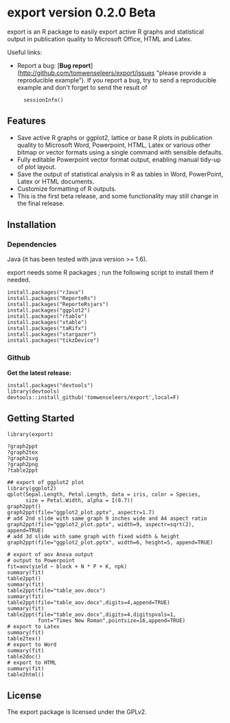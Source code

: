 export version 0.2.0 Beta
=========================
export is an R package to easily export active R graphs and statistical output 
in publication quality to Microsoft Office, HTML and Latex.

Useful links: 

* Report a bug: 
[**Bug report**]
(http://github.com/tomwenseleers/export/issues "please provide a reproducible example"). 
If you report a bug, try to send a reproducible example and don't forget to send the result of 
    
        sessionInfo()
        
Features
--------
* Save active R graphs or ggplot2, lattice or base R plots in publication 
  quality to Microsoft Word, Powerpoint, HTML, Latex or various other bitmap or 
  vector formats using a single command with sensible defaults.
* Fully editable Powerpoint vector format output, enabling manual tidy-up of plot layout.
* Save the output of statistical analysis in R as tables in Word, PowerPoint, Latex or HTML documents.
* Customize formatting of R outputs.
* This is the first beta release, and some functionality may still change in
  the final release.

Installation
------------

### Dependencies

Java (it has been tested with java version >= 1.6).

export needs some R packages ; run the following script to install them if needed.

    install.packages("rJava")
    install.packages("ReporteRs")
    install.packages("ReporteRsjars")
    install.packages("ggplot2")
    install.packages("rtable")
    install.packages("xtable")
    install.packages("taRifx")
    install.packages("stargazer")
    install.packages("tikzDevice")


### Github

**Get the latest release:**  

    install.packages("devtools")
    library(devtools)
    devtools::install_github('tomwenseleers/export',local=F)

  
Getting Started
---------------

    library(export)
       
    ?graph2ppt
    ?graph2tex
    ?graph2svg
    ?graph2png
    ?table2ppt

    ## export of ggplot2 plot
    library(ggplot2)
    qplot(Sepal.Length, Petal.Length, data = iris, color = Species, 
          size = Petal.Width, alpha = I(0.7))
    graph2ppt()      
    graph2ppt(file="ggplot2_plot.pptx", aspectr=1.7)
    # add 2nd slide with same graph 9 inches wide and A4 aspect ratio
    graph2ppt(file="ggplot2_plot.pptx", width=9, aspectr=sqrt(2), append=TRUE) 
    # add 3d slide with same graph with fixed width & height
    graph2ppt(file="ggplot2_plot.pptx", width=6, height=5, append=TRUE) 

    # export of aov Anova output
    # output to Powerpoint
    fit=aov(yield ~ block + N * P + K, npk)
    summary(fit)
    table2ppt()
    summary(fit)
    table2ppt(file="table_aov.docx")
    summary(fit)
    table2ppt(file="table_aov.docx",digits=4,append=TRUE)
    summary(fit)
    table2ppt(file="table_aov.docx",digits=4,digitspvals=1,
              font="Times New Roman",pointsize=16,append=TRUE)
    # export to Latex
    summary(fit)
    table2tex()
    # export to Word
    summary(fit)
    table2doc()
    # export to HTML
    summary(fit)
    table2html()

  
License
-------
The export package is licensed under the GPLv2.
